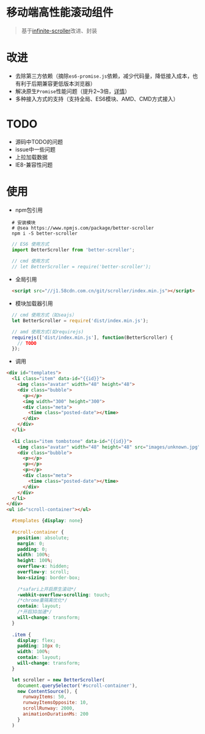 # 移动端高性能滚动组件
> 基于[infinite-scroller](http://googlechromelabs.github.io/ui-element-samples/infinite-scroller/)改进、封装

# 改进
- 去除第三方依赖（摘除`es6-promise.js`依赖，减少代码量，降低接入成本，也有利于后期兼容更低版本浏览器）
- 解决原生`Promise`性能问题（提升2~3倍，[详情](https://softwareengineering.stackexchange.com/questions/278778/why-are-native-es6-promises-slower-and-more-memory-intensive-than-bluebird)）
- 多种接入方式的支持（支持全局、ES6模块、AMD、CMD方式接入）

# TODO
- 源码中TODO的问题
- issue中一些问题
- 上拉加载数据
- IE8-兼容性问题

# 使用
- npm包引用  
```
  # 安装模块
  # @sea https://www.npmjs.com/package/better-scroller
  npm i -S better-scroller
```

```js
  // ES6 使用方式
  import BetterScroller from 'better-scroller';
  
  // cmd 使用方式
  // let BetterScroller = require('better-scroller');
```

- 全局引用  
```html  
  <script src="//j1.58cdn.com.cn/git/scroller/index.min.js"></script>
```

- 模块加载器引用

```js
  // cmd 使用方式（如seajs）
  let BetterScroller = require('dist/index.min.js');

  // amd 使用方式(如requirejs)
  requirejs(['dist/index.min.js'], function(BetterScroller) {
    // TODO
  });
```

- 调用
```html
<div id="templates">
  <li class="item" data-id="{{id}}">
    <img class="avatar" width="48" height="48">
    <div class="bubble">
      <p></p>
      <img width="300" height="300">
      <div class="meta">
        <time class="posted-date"></time>
      </div>
    </div>
  </li>
  
  <li class="item tombstone" data-id="{{id}}">
    <img class="avatar" width="48" height="48" src="images/unknown.jpg">
    <div class="bubble">
      <p></p>
      <p></p>
      <p></p>
      <div class="meta">
        <time class="posted-date"></time>
      </div>
    </div>
  </li>
</div>
<ul id="scroll-container"></ul>
```

```css
  #templates {display: none}
  
  #scroll-container {
    position: absolute;
    margin: 0;
    padding: 0;
    width: 100%;
    height: 100%;
    overflow-x: hidden;
    overflow-y: scroll;
    box-sizing: border-box;
    
    /*safari上开启原生滚动*/
    -webkit-overflow-scrolling: touch;
    /*chrome重隔离优化*/
    contain: layout;
    /*开启3D加速*/
    will-change: transform;
  }
  
  .item {
    display: flex;
    padding: 10px 0;
    width: 100%;
    contain: layout;
    will-change: transform;
  }
```

```js
  let scroller = new BetterScroller(
    document.querySelector('#scroll-container'),
    new ContentSource(), {
      runwayItems: 50,
      runwayItemsOpposite: 10,
      scrollRunway: 2000,
      animationDurationMs: 200
    }
  )
```